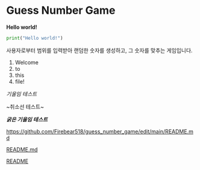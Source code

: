 # Guess Number Game
**Hello world!**
```python
print("Hello world!")
```

사용자로부터 범위를 입력받아 랜덤한 숫자를 생성하고, 그 숫자를 맞추는 게임입니다.

1. Welcome
2. to
3. this
4. file!

*기울임 테스트*

~취소선 테스트~

***굵은 기울임 테스트***

<https://github.com/Firebear518/guess_number_game/edit/main/README.md>

[README.md](https://github.com/Firebear518/guess_number_game/edit/main/README.md)

[README](https://github.com/Firebear518/guess_number_game/edit/main/README.md "README로 이동")
